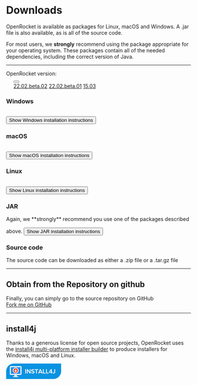 Downloads
=============

OpenRocket is available as packages for Linux, macOS and Windows.  A .jar file
is also available, as is all of the source code.

For most users, we **strongly** recommend using the package
appropriate for your operating system. These packages contain all of
the needed dependencies, including the correct version of Java.

<hr/>

<div>
  OpenRocket version: 
  <div class="dropdown" style="margin-left: 20px">
    <button class="dropbtn dropbtn-light" id="dropbtn"></button>
    <div id="dropdown-content" class="dropdown-content">
      <a href="downloads.html?vers=22.02.beta.02">22.02.beta.02</a>
      <a href="downloads.html?vers=22.02.beta.01">22.02.beta.01</a>
      <a href="downloads.html?vers=15.03">15.03</a>
    </div>
  </div>
</div>

<div id="downloads-content">
  <div id="content-Windows">
    <h3>Windows</h3>
    <a class="btn btn-primary btn-lg" role="button"></a>
    <button type="button" class="collapsible" style="margin-top: 15px">Show Windows installation instructions</button>
    <div id="instructions-Windows" class="collapsible-content"></div>
  </div>

  <div id="content-macOS">
    <h3>macOS</h3>
    <a class="btn btn-primary btn-lg" role="button"></a>
    <button type="button" class="collapsible" style="margin-top: 15px">Show macOS installation instructions</button>
    <div id="instructions-macOS" class="collapsible-content"></div>
  </div>

  <div id="content-Linux">
    <h3>Linux</h3>
    <a class="btn btn-primary btn-lg" role="button"></a>
    <button type="button" class="collapsible" style="margin-top: 15px">Show Linux installation instructions</button>
    <div id="instructions-Linux" class="collapsible-content"></div>
  </div>

  <div id="content-JAR">
    <h3>JAR</h3>
    Again, we **strongly** recommend you use one of the packages described above.
    <a class="btn btn-primary btn-lg" role="button"></a>
    <button type="button" class="collapsible" style="margin-top: 15px">Show JAR installation instructions</button>
    <div id="instructions-JAR" class="collapsible-content"></div>
  </div>
</div>

### Source code
The source code can be downloaded as either a .zip file or a .tar.gz file  
<div>
  <a id="source-zip" class="btn btn-primary btn-lg" role="button"></a>  
  <a id="source-tar.gz" class="btn btn-primary btn-lg" role="button"></a>
</div>


<hr/>


## Obtain from the Repository on github
Finally, you can simply go to the source repository on GitHub  
<a class="btn btn-success btn-lg" href="https://github.com/openrocket/openrocket" role="button">Fork me on GitHub</a>

<hr/>

## install4j
Thanks to a generous license for open source projects, OpenRocket uses
the [install4j multi-platform installer builder](https://www.ej-technologies.com/products/install4j/overview.html) to produce installers for Windows, macOS and Linux. 

<a href="https://www.ej-technologies.com/products/install4j/overview.html" role="button">
    <img alt="Download install4j" src="img/install4j_download_btn.png">
</a>